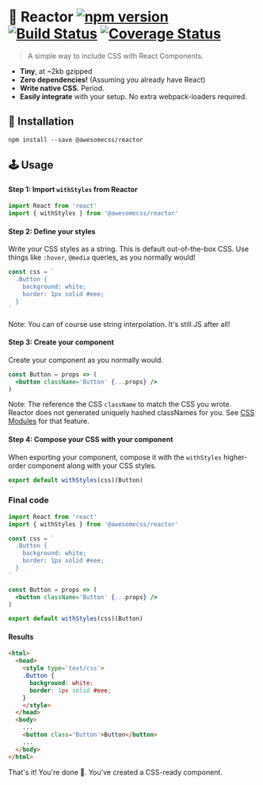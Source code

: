 # 🌟 Reactor [![npm version](https://badge.fury.io/js/%40awesomecss%2Freactor.svg)](https://badge.fury.io/js/%40awesomecss%2Freactor) [![Build Status](https://travis-ci.org/awesomecss/reactor.svg?branch=master)](https://travis-ci.org/awesomecss/reactor) [![Coverage Status](https://coveralls.io/repos/github/awesomecss/reactor/badge.svg?branch=master)](https://coveralls.io/github/awesomecss/reactor?branch=master)

> A simple way to include CSS with React Components.

* **Tiny**, at ~2kb gzipped
* **Zero dependencies!** (Assuming you already have React)
* **Write native CSS.** Period.
* **Easily integrate** with your setup. No extra webpack-loaders required.


## 🔧 Installation

```
npm install --save @awesomecss/reactor
```


## 🕹 Usage

#### Step 1: Import `withStyles` from Reactor

```jsx
import React from 'react'
import { withStyles } from '@awesomecss/reactor'
```


#### Step 2: Define your styles

Write your CSS styles as a string. This is default out-of-the-box CSS. Use things like `:hover`, `@media` queries, as you normally would!

```jsx
const css = `
  .Button {
    background: white;
    border: 1px solid #eee;
  }
`
```

Note: You can of course use string interpolation. It's still JS after all!


#### Step 3: Create your component

Create your component as you normally would.

```jsx
const Button = props => (
  <button className='Button' {...props} />
)
```

Note: The reference the CSS `className` to match the CSS you wrote. Reactor does not generated uniquely hashed classNames for you. See [CSS Modules](https://github.com/css-modules/css-modules) for that feature.


#### Step 4: Compose your CSS with your component

When exporting your component, compose it with the `withStyles` higher-order component along with your CSS styles.

```jsx
export default withStyles(css)(Button)
```


### Final code

```jsx
import React from 'react'
import { withStyles } from '@awesomecss/reactor'

const css = `
  .Button {
    background: white;
    border: 1px solid #eee;
  }
`

const Button = props => (
  <button className='Button' {...props} />
)

export default withStyles(css)(Button)
```

#### Results

```html
<html>
  <head>
    <style type='text/css'>
    .Button {
      background: white;
      border: 1px solid #eee;
    }
    </style>
  </head>
  <body>
    ...
    <button class='Button'>Button</button>
    ...
  </body>
</html>
```

That's it! You're done 🙌. You've created a CSS-ready component.
